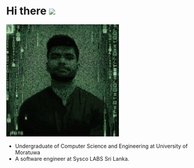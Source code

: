 # Hi there <img src="https://github.com/TheDudeThatCode/TheDudeThatCode/blob/master/Assets/Hi.gif" width="29px">


![](Glitch1.gif)

- Undergraduate of Computer Science and Engineering at University of Moratuwa 
- A software engineer at Sysco LABS Sri Lanka.


